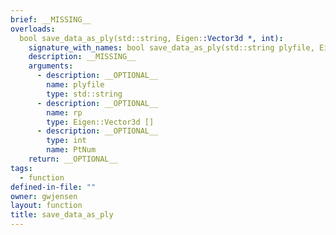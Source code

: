 ```yaml
---
brief: __MISSING__
overloads:
  bool save_data_as_ply(std::string, Eigen::Vector3d *, int):
    signature_with_names: bool save_data_as_ply(std::string plyfile, Eigen::Vector3d * rp, int PtNum)
    description: __MISSING__
    arguments:
      - description: __OPTIONAL__
        name: plyfile
        type: std::string
      - description: __OPTIONAL__
        name: rp
        type: Eigen::Vector3d []
      - description: __OPTIONAL__
        type: int
        name: PtNum
    return: __OPTIONAL__
tags:
  - function
defined-in-file: ""
owner: gwjensen
layout: function
title: save_data_as_ply
---
```

